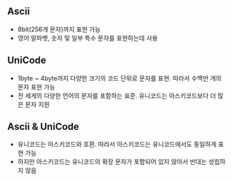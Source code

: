 ## Ascii

* 8bit(256개 문자)까지 표현 가능
* 영어 알파벳, 숫자 및 일부 특수 문자를 표현하는데 사용

## UniCode

* 1byte ~ 4byte까지 다양한 크기의 코드 단위로 문자를 표현. 따라서 수백만 개의 문자 표현 가능
* 전 세게의 다양한 언어의 문자를 포함하는 표준. 유니코드는 아스키코드보다 더 많은 문자 지원

## Ascii & UniCode

* 유니코드는 아스키코드와 호환. 따라서 아스키코드는 유니코드에서도 동일하게 표현 가능
* 하지만 아스키코드는 유니코드의 확장 문자가 포함되어 있지 않아서 반대는 성립하지 않음
